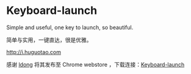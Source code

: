 # Keyboard-launch
Simple and useful, one key to launch, so beautiful.

简单与实用，一键直达，很是优雅。

http://i.huguotao.com

感谢 [ldong](https://github.com/ldong) 将其发布至 Chrome webstore ，下载连接：[Keyboard-launch](https://chrome.google.com/webstore/detail/keyboard-launch/oocaffggffdbbefcmjbgkpbgehpnbadh) 
